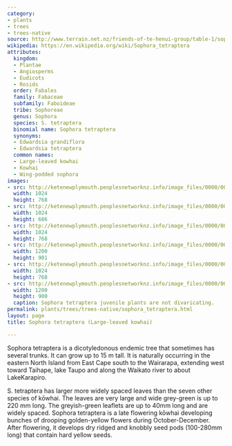 ```yaml
---
category:
- plants
- trees
- trees-native
source: http://www.terrain.net.nz/friends-of-te-henui-group/table-1/sophora-tetraptera-large-leaved-kowhai.html
wikipedia: https://en.wikipedia.org/wiki/Sophora_tetraptera
attributes:
  kingdom:
  - Plantae
  - Angiosperms
  - Eudicots
  - Rosids
  order: Fabales
  family: Fabaceae
  subfamily: Faboideae
  tribe: Sophoreae
  genus: Sophora
  species: S. tetraptera
  binomial name: Sophora tetraptera
  synonyms:
  - Edwardsia grandiflora
  - Edwardsia tetraptera
  common names:
  - Large-leaved kowhai
  - Kowhai
  - Wing-podded sophora
images:
- src: http://ketenewplymouth.peoplesnetworknz.info/image_files/0000/0009/7303/Sophora_microphylla-009.JPG
  width: 1024
  height: 768
- src: http://ketenewplymouth.peoplesnetworknz.info/image_files/0000/0009/7278/DSC08177-002.JPG
  width: 1024
  height: 686
- src: http://ketenewplymouth.peoplesnetworknz.info/image_files/0000/0009/7293/Sophora_microphylla-006.JPG
  width: 1024
  height: 768
- src: http://ketenewplymouth.peoplesnetworknz.info/image_files/0000/0009/7283/Sophora_microphylla-003.JPG
  width: 1200
  height: 901
- src: http://ketenewplymouth.peoplesnetworknz.info/image_files/0000/0009/7288/Sophora_microphylla-005.JPG
  width: 1024
  height: 768
- src: http://ketenewplymouth.peoplesnetworknz.info/image_files/0000/0009/7298/Sophora_microphylla-007.JPG
  width: 1200
  height: 900
  caption: Sophora tetraptera juvenile plants are not divaricating.
permalink: plants/trees/trees-native/sophora_tetraptera.html
layout: page
title: Sophora tetraptera (Large-leaved kowhai)

---
```

Sophora tetraptera is a dicotyledonous endemic tree that sometimes has several trunks. It can grow up to 15 m tall. It is naturally occurring in the eastern North Island from East Cape south to the Wairarapa, extending west toward Taihape, lake Taupo and along the Waikato river to about LakeKarapiro.

S. tetraptera has larger more widely spaced leaves than the seven other species of kōwhai. The leaves are very large and wide grey-green is up to 220 mm long. The greyish-green leaflets are up to 40mm long and are widely spaced. 
Sophora tetraptera is a late flowering kōwhai developing bunches of drooping golden-yellow flowers during October-December. After flowering, it develops dry ridged and knobbly seed pods (100-280mm long) that contain hard yellow seeds.
